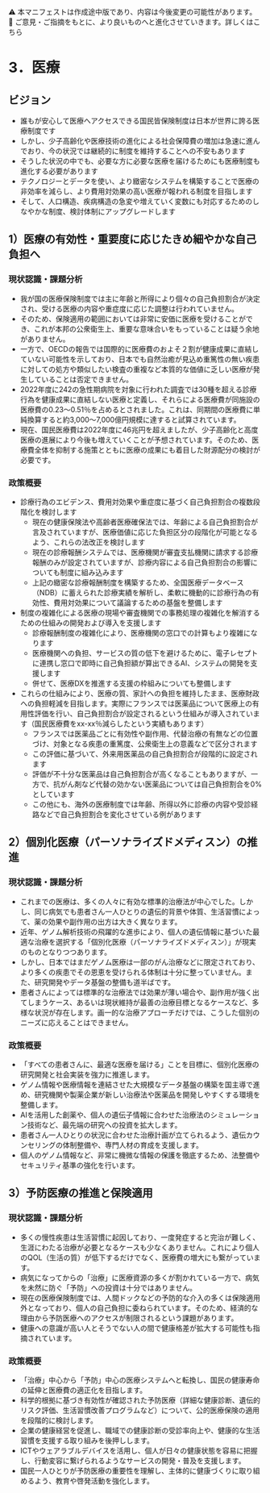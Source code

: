 ⚠️ 本マニフェストは作成途中版であり、内容は今後変更の可能性があります。  
💬 ご意見・ご指摘をもとに、より良いものへと進化させていきます。詳しくはこちら

# 3．医療

## ビジョン

- 誰もが安心して医療へアクセスできる国民皆保険制度は日本が世界に誇る医療制度です  
- しかし、少子高齢化や医療技術の進化による社会保障費の増加は急速に進んでおり、今の状況では継続的に制度を維持することへの不安もあります  
- そうした状況の中でも、必要な方に必要な医療を届けるためにも医療制度も進化する必要があります  
- テクノロジーとデータを使い、より緻密なシステムを構築することで医療の非効率を減らし、より費用対効果の高い医療が報われる制度を目指します  
- そして、人口構造、疾病構造の急変や増えていく変数にも対応するためのしなやかな制度、検討体制にアップグレードします

## 1）医療の有効性・重要度に応じたきめ細やかな自己負担へ

### 現状認識・課題分析

* 我が国の医療保険制度では主に年齢と所得により個々の自己負担割合が決定され、受ける医療の内容や重症度に応じた調整は行われていません。  
* そのため、保険適用の範囲においては非常に安価に医療を受けることができ、これが本邦の公衆衛生上、重要な意味合いをもっていることは疑う余地がありません。  
* 一方で、OECDの報告では国際的に医療費のおよそ２割が健康成果に直結していない可能性を示しており、日本でも自然治癒が見込め重篤性の無い疾患に対しての処方や類似したい検査の重複など本質的な価値に乏しい医療が発生していることは否定できません。  
* 2022年度に242の急性期病院を対象に行われた調査では30種を超える診療行為を健康成果に直結しない医療と定義し、それらによる医療費が同施設の医療費の0.23〜0.51％を占めるとされました。これは、同期間の医療費に単純換算すると約3,000〜7,000億円規模に達すると試算されています。  
* 現在、国民医療費は2022年度に46兆円を超えましたが、少子高齢化と高度医療の進展により今後も増えていくことが予想されています。そのため、医療費全体を抑制する施策とともに医療の成果にも着目した財源配分の検討が必要です。

### 政策概要

* 診療行為のエビデンス、費用対効果や重症度に基づく自己負担割合の複数段階化を検討します  
  * 現在の健康保険法や高齢者医療確保法では、年齢による自己負担割合が言及されていますが、医療価値に応じた負担区分の段階化が可能となるよう、これらの法改正を検討します  
  * 現在の診療報酬システムでは、医療機関が審査支払機関に請求する診療報酬のみが設定されていますが、診療内容による自己負担割合の影響についても制度に組み込みます  
  * 上記の緻密な診療報酬制度を構築するため、全国医療データベース（NDB）に蓄えられた診療実績を解析し、柔軟に機動的に診療行為の有効性、費用対効果について議論するための基盤を整備します  
* 制度の複雑化による医療の現場や審査機関での事務処理の複雑化を解消するための仕組みの開発および導入を支援します  
  * 診療報酬制度の複雑化により、医療機関の窓口での計算もより複雑になります  
  * 医療機関への負担、サービスの質の低下を避けるために、電子レセプトに連携し窓口で即時に自己負担額が算出できるAI、システムの開発を支援します  
  * 併せて、医療DXを推進する支援の枠組みについても整備します  
* これらの仕組みにより、医療の質、家計への負担を維持したまま、医療財政への負担軽減を目指します。実際にフランスでは医薬品について医療上の有用性評価を行い、自己負担割合が設定されるという仕組みが導入されています（国民医療費をxx-xx％減らしたという実績もあります）  
  * フランスでは医薬品ごとに有効性や副作用、代替治療の有無などの位置づけ、対象となる疾患の重篤度、公衆衛生上の意義などで区分されます  
  * この評価に基づいて、外来用医薬品の自己負担割合が段階的に設定されます  
  * 評価が不十分な医薬品は自己負担割合が高くなることもありますが、一方で、抗がん剤など代替の効かない医薬品については自己負担割合を0%としています  
  * この他にも、海外の医療制度では年齢、所得以外に診療の内容や受診経路などで自己負担割合を変化させている例があります

## 2）個別化医療（パーソナライズドメディスン）の推進

### 現状認識・課題分析
* これまでの医療は、多くの人々に有効な標準的治療法が中心でした。しかし、同じ病気でも患者さん一人ひとりの遺伝的背景や体質、生活習慣によって、薬の効果や副作用の出方は大きく異なります。
* 近年、ゲノム解析技術の飛躍的な進歩により、個人の遺伝情報に基づいた最適な治療を選択する「個別化医療（パーソナライズドメディスン）」が現実のものとなりつつあります。
* しかし、日本ではまだゲノム医療は一部のがん治療などに限定されており、より多くの疾患でその恩恵を受けられる体制は十分に整っていません。また、研究開発やデータ基盤の整備も道半ばです。
* 患者さんによっては標準的な治療法では効果が薄い場合や、副作用が強く出てしまうケース、あるいは現状維持が最善の治療目標となるケースなど、多様な状況が存在します。画一的な治療アプローチだけでは、こうした個別のニーズに応えることはできません。

### 政策概要
* 「すべての患者さんに、最適な医療を届ける」ことを目標に、個別化医療の研究開発と社会実装を強力に推進します。
* ゲノム情報や医療情報を連結させた大規模なデータ基盤の構築を国主導で進め、研究機関や製薬企業が新しい治療法や医薬品を開発しやすくする環境を整備します。
* AIを活用した創薬や、個人の遺伝子情報に合わせた治療法のシミュレーション技術など、最先端の研究への投資を拡大します。
* 患者さん一人ひとりの状況に合わせた治療計画が立てられるよう、遺伝カウンセリングの体制整備や、専門人材の育成を支援します。
* 個人のゲノム情報など、非常に機微な情報の保護を徹底するため、法整備やセキュリティ基準の強化を行います。

## 3）予防医療の推進と保険適用

### 現状認識・課題分析
* 多くの慢性疾患は生活習慣に起因しており、一度発症すると完治が難しく、生涯にわたる治療が必要となるケースも少なくありません。これにより個人のQOL（生活の質）が低下するだけでなく、医療費の増大にも繋がっています。
* 病気になってからの「治療」に医療資源の多くが割かれている一方で、病気を未然に防ぐ「予防」への投資は十分ではありません。
* 現在の医療保険制度では、人間ドックなどの予防的な介入の多くは保険適用外となっており、個人の自己負担に委ねられています。そのため、経済的な理由から予防医療へのアクセスが制限されるという課題があります。
* 健康への意識が高い人とそうでない人の間で健康格差が拡大する可能性も指摘されています。

### 政策概要
* 「治療」中心から「予防」中心の医療システムへと転換し、国民の健康寿命の延伸と医療費の適正化を目指します。
* 科学的根拠に基づき有効性が確認された予防医療（詳細な健康診断、遺伝的リスク評価、生活習慣改善プログラムなど）について、公的医療保険の適用を段階的に検討します。
* 企業の健康経営を促進し、職域での健康診断の受診率向上や、健康的な生活習慣を支援する取り組みを後押しします。
* ICTやウェアラブルデバイスを活用し、個人が日々の健康状態を容易に把握し、行動変容に繋げられるようなサービスの開発・普及を支援します。
* 国民一人ひとりが予防医療の重要性を理解し、主体的に健康づくりに取り組めるよう、教育や啓発活動を強化します。
